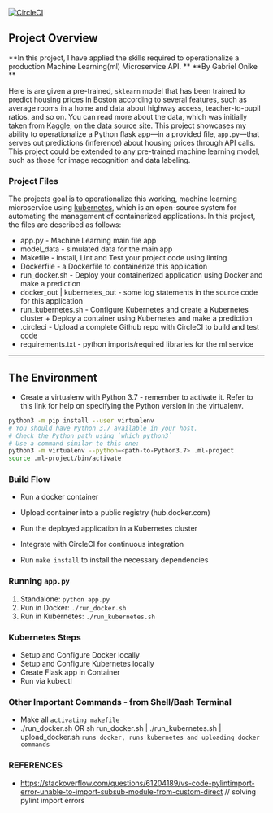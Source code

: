 [![CircleCI](https://dl.circleci.com/status-badge/img/gh/GabrielOnike/ml-project/tree/master.svg?style=svg)](https://dl.circleci.com/status-badge/redirect/gh/GabrielOnike/ml-project/tree/master) 

## Project Overview

**In this project, I have applied the skills required to operationalize a production Machine Learning(ml) Microservice API. ** 
**By Gabriel Onike **

Here is are given a pre-trained, `sklearn` model that has been trained to predict housing prices in Boston according to several features, such as average rooms in a home and data about highway access, teacher-to-pupil ratios, and so on. You can read more about the data, which was initially taken from Kaggle, on [the data source site](https://www.kaggle.com/c/boston-housing). This project showcases my ability to operationalize a Python flask app—in a provided file, `app.py`—that serves out predictions (inference) about housing prices through API calls. This project could be extended to any pre-trained machine learning model, such as those for image recognition and data labeling.

### Project Files

The projects goal is to operationalize this working, machine learning microservice using [kubernetes](https://kubernetes.io/), which is an open-source system for automating the management of containerized applications. In this project, the files are described as follows:
* app.py - Machine Learning main file app
* model_data - simulated data for the main app
* Makefile - Install, Lint and Test your project code using linting
* Dockerfile - a Dockerfile to containerize this application
* run_docker.sh - Deploy your containerized application using Docker and make a prediction
* docker_out | kubernetes_out - some log statements in the source code for this application
* run_kubernetes.sh - Configure Kubernetes and create a Kubernetes cluster + Deploy a container using Kubernetes and make a prediction
* .circleci - Upload a complete Github repo with CircleCI to build and test code
* requirements.txt - python imports/required libraries for the ml service

---

## The Environment

* Create a virtualenv with Python 3.7 - remember to activate it. Refer to this link for help on specifying the Python version in the virtualenv. 
```bash
python3 -m pip install --user virtualenv
# You should have Python 3.7 available in your host. 
# Check the Python path using `which python3`
# Use a command similar to this one:
python3 -m virtualenv --python=<path-to-Python3.7> .ml-project
source .ml-project/bin/activate
```

### Build Flow
* Run a docker container
* Upload container into a public registry (hub.docker.com)
* Run the deployed application in a Kubernetes cluster
* Integrate with CircleCI for continuous integration


* Run `make install` to install the necessary dependencies

### Running `app.py`

1. Standalone:  `python app.py`
2. Run in Docker:  `./run_docker.sh`
3. Run in Kubernetes:  `./run_kubernetes.sh`

### Kubernetes Steps

* Setup and Configure Docker locally
* Setup and Configure Kubernetes locally
* Create Flask app in Container
* Run via kubectl

### Other Important Commands - from Shell/Bash Terminal
* Make all `activating makefile`
* ./run_docker.sh OR sh run_docker.sh | ./run_kubernetes.sh | upload_docker.sh  `runs docker, runs kubernetes and uploading docker commands`


### REFERENCES
* https://stackoverflow.com/questions/61204189/vs-code-pylintimport-error-unable-to-import-subsub-module-from-custom-direct // solving pylint import errors
